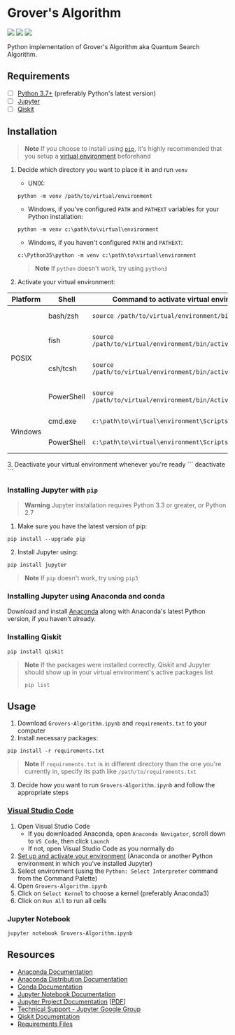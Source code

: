 # Grover's Algorithm
![](https://img.shields.io/static/v1?label=Language&message=Python+3.10.9&logo=python&color=yellow&labelColor=393939&logoColor=white)
![](https://img.shields.io/static/v1?label=Kernel&message=Anaconda3&logo=anaconda&color=39ae39&labelColor=393939&logoColor=white)
![](https://img.shields.io/static/v1?label=IDE&message=Visual+Studio+Code&logo=visual+studio+code&color=blue&labelColor=393939&logoColor=white)

Python implementation of Grover's Algorithm aka Quantum Search Algorithm.

## Requirements
- [ ] [Python 3.7+](https://www.python.org/downloads) (preferably Python's latest version)
- [ ] [Jupyter](https://docs.jupyter.org/en/latest/install/notebook-classic.html)
- [ ] [Qiskit](https://qiskit.org/documentation/getting_started.html)

## Installation
> **Note**
> If you choose to install using [`pip`](https://pip.pypa.io/en/stable/installation), it's highly recommended that you setup a [virtual environment](https://docs.python.org/3.10/tutorial/venv.html) beforehand
1. Decide which directory you want to place it in and run `venv`
      * UNIX:
      ```
      python -m venv /path/to/virtual/environment
      ```
      * Windows, if you've configured `PATH` and `PATHEXT` variables for your Python installation:
      ```
      python -m venv c:\path\to\virtual\environment
      ```
      * Windows, if you haven't configured `PATH` and `PATHEXT`:
      ```
      c:\Python35\python -m venv c:\path\to\virtual\environment
      ```
      > **Note**
      > If `python` doesn't work, try using `python3`

2. Activate your virtual environment:
<table>
<thead>
<tr><th>Platform</th>
<th>Shell</th>
<th>Command to activate virtual environment</th>
</tr>
</thead>
<tbody>
<tr><td rowspan="4">POSIX</td>
<td>bash/zsh</td>
<td>

```
source /path/to/virtual/environment/bin/activate
```
</td>
</tr>
<tr><td>fish</td>
<td>

```
source /path/to/virtual/environment/bin/activate.fish
```
</td>
</tr>
<tr><td>csh/tcsh</td>
<td>

```
source /path/to/virtual/environment/bin/activate.csh
```
</td>
</tr>
<tr><td>PowerShell</td>
<td>

```
source /path/to/virtual/environment/bin/Activate.ps1
```
</td>
</tr>
<tr><td rowspan="2">Windows</td>
<td>cmd.exe</td>
<td>

```
c:\path\to\virtual\environment\Scripts\activate.bat
```
</td>
</tr>
<tr><td>PowerShell</td>
<td>

```
c:\path\to\virtual\environment\Scripts\Activate.ps1
```
</td>
</tr>
</tbody>
</table>
3. Deactivate your virtual environment whenever you're ready
```
deactivate
```

### Installing Jupyter with `pip`
> **Warning**
> Jupyter installation requires Python 3.3 or greater, or Python 2.7
1. Make sure you have the latest version of pip:
```
pip install --upgrade pip
```
2. Install Jupyter using:
```
pip install jupyter
```

> **Note**
> If `pip` doesn't work, try using `pip3`

### Installing Jupyter using Anaconda and conda
Download and install [Anaconda](https://www.anaconda.com/download) along with Anaconda's latest Python version, if you haven't already.

### Installing Qiskit
```
pip install qiskit
```

> **Note**
> If the packages were installed correctly, Qiskit and Jupyter should show up in your virtual environment's active packages list
> ```
> pip list
> ```

## Usage
1. Download `Grovers-Algorithm.ipynb` and `requirements.txt` to your computer
2. Install necessary packages:
```
pip install -r requirements.txt
```
> **Note**
> If `requirements.txt` is in different directory than the one you're currently in, specify its path like `/path/to/requirements.txt`
3. Decide how you want to run `Grovers-Algorithm.ipynb` and follow the appropriate steps

### [Visual Studio Code](https://code.visualstudio.com/docs/datascience/jupyter-notebooks)
1. Open Visual Studio Code
    * If you downloaded Anaconda, open `Anaconda Navigator`, scroll down to `VS Code`, then click `Launch`
    * If not, open Visual Studio Code as you normally do
2. [Set up and activate your environment](https://py-vscode.readthedocs.io/en/latest/files/venv.html) (Anaconda or another Python environment in which you've installed Jupyter)
3. Select environment (using the `Python: Select Interpreter` command from the Command Palette)
4. Open `Grovers-Algorithm.ipynb`
5. Click on `Select Kernel` to choose a kernel (preferably Anaconda3)
6. Click on `Run All` to run all cells

### Jupyter Notebook
```
jupyter notebook Grovers-Algorithm.ipynb
```

## Resources
* [Anaconda Documentation](https://docs.anaconda.com)
* [Anaconda Distribution Documentation](https://docs.continuum.io/free/anaconda)
* [Conda Documentation](https://docs.conda.io/en/latest)
* [Jupyter Notebook Documentation](https://jupyter-notebook.readthedocs.io/en/latest)
* [Jupyter Project Documentation](https://docs.jupyter.org/en/latest/index.html) [[PDF](https://buildmedia.readthedocs.org/media/pdf/jupyter/latest/jupyter.pdf)]
* [Technical Support - Jupyter Google Group](https://discourse.jupyter.org)
* [Qiskit Documentation](https://qiskit.org/documentation/index.html)
* [Requirements Files](https://pip.pypa.io/en/latest/user_guide/#requirements-files)
